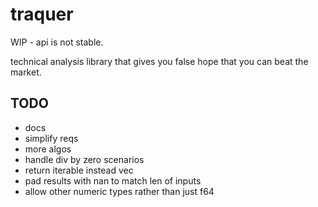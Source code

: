 # traquer

WIP - api is not stable.

technical analysis library that gives you false hope that you can beat the market.

## TODO
- docs
- simplify reqs
- more algos
- handle div by zero scenarios
- return iterable instead vec
- pad results with nan to match len of inputs
- allow other numeric types rather than just f64
